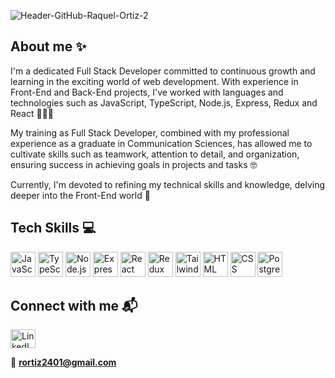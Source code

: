 ![Header-GitHub-Raquel-Ortiz-2](https://github.com/ROrtizLopez/ROrtizLopez/assets/139812439/141f7a0e-2780-443d-be9e-f34218764242)

## **About me ✨**
I'm a dedicated Full Stack Developer committed to continuous growth and learning in the exciting world of web development. With experience in Front-End and Back-End projects, I've worked with languages and technologies such as JavaScript, TypeScript, Node.js, Express, Redux and React 👩🏽‍💻

My training as Full Stack Developer, combined with my professional experience as a graduate in Communication Sciences, has allowed me to cultivate skills such as teamwork, attention to detail, and organization, ensuring success in achieving goals in projects and tasks 🤓

Currently, I'm devoted to refining my technical skills and knowledge, delving deeper into the Front-End world 🖤

## Tech Skills 💻
<p align="left">
<img width="40" src="https://user-images.githubusercontent.com/25181517/117447155-6a868a00-af3d-11eb-9cfe-245df15c9f3f.png" alt="JavaScript" title="JavaScript"/>
<img width="40" src="https://user-images.githubusercontent.com/25181517/183890598-19a0ac2d-e88a-4005-a8df-1ee36782fde1.png" alt="TypeScript" title="TypeScript"/>
<img width="40" src="https://user-images.githubusercontent.com/25181517/183568594-85e280a7-0d7e-4d1a-9028-c8c2209e073c.png" alt="Node.js" title="Node.js"/>
<img width="40" src="https://user-images.githubusercontent.com/25181517/183859966-a3462d8d-1bc7-4880-b353-e2cbed900ed6.png" alt="Express" title="Express"/>
<img width="40" src="https://user-images.githubusercontent.com/25181517/183897015-94a058a6-b86e-4e42-a37f-bf92061753e5.png" alt="React" title="React"/>
<img width="40" src="https://user-images.githubusercontent.com/25181517/187896150-cc1dcb12-d490-445c-8e4d-1275cd2388d6.png" alt="Redux" title="Redux"/>
<img width="40" src="https://user-images.githubusercontent.com/25181517/202896760-337261ed-ee92-4979-84c4-d4b829c7355d.png" alt="Tailwind CSS" title="Tailwind CSS"/>
<img width="40" src="https://user-images.githubusercontent.com/25181517/192158954-f88b5814-d510-4564-b285-dff7d6400dad.png" alt="HTML" title="HTML"/>
<img width="40" src="https://user-images.githubusercontent.com/25181517/183898674-75a4a1b1-f960-4ea9-abcb-637170a00a75.png" alt="CSS" title="CSS"/>
<img width="40" src="https://user-images.githubusercontent.com/25181517/117208740-bfb78400-adf5-11eb-97bb-09072b6bedfc.png" alt="PostgreSQL" title="PostgreSQL"/>
</p>

## Connect with me 📬
<a href="https://www.linkedin.com/in/raquel-ortiz-l%C3%B3pez/" target="blank"><img align="center" src="https://raw.githubusercontent.com/rahuldkjain/github-profile-readme-generator/master/src/images/icons/Social/linked-in-alt.svg" alt="LinkedIn Raquel Ortiz" height="30" width="40" /></a>

📧 **rortiz2401@gmail.com**

